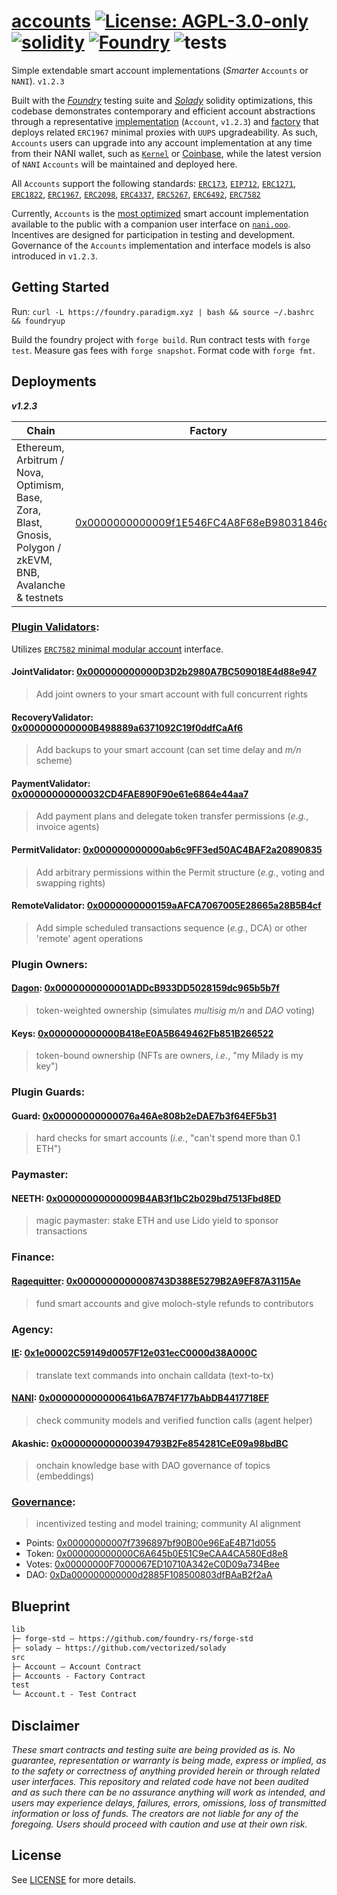 # [accounts](https://github.com/nanidao/accounts)  [![License: AGPL-3.0-only](https://img.shields.io/badge/License-AGPL-black.svg)](https://opensource.org/license/agpl-v3/) [![solidity](https://img.shields.io/badge/solidity-%5E0.8.26-black)](https://docs.soliditylang.org/en/v0.8.26/) [![Foundry](https://img.shields.io/badge/Built%20with-Foundry-000000.svg)](https://getfoundry.sh/) ![tests](https://github.com/nanidao/accounts/actions/workflows/ci.yml/badge.svg)

Simple extendable smart account implementations (*Smarter* `Accounts` or `NANI`). `v1.2.3`

Built with the *[Foundry](https://github.com/foundry-rs/forge-std)* testing suite and *[Solady](https://github.com/vectorized/solady)* solidity optimizations, this codebase demonstrates contemporary and efficient account abstractions through a representative [implementation](./src/Account.sol) (`Account`, `v1.2.3`) and [factory](./src/Accounts.sol) that deploys related `ERC1967` minimal proxies with `UUPS` upgradeability. As such, `Accounts` users can upgrade into any account implementation at any time from their NANI wallet, such as [`Kernel`](https://github.com/zerodevapp/kernel/tree/dev) or [Coinbase](https://github.com/coinbase/smart-wallet/tree/main), while the latest version of `NANI` `Accounts` will be maintained and deployed here.

All `Accounts` support the following standards: [`ERC173`](https://eips.ethereum.org/EIPS/eip-173), [`EIP712`](https://eips.ethereum.org/EIPS/eip-712), [`ERC1271`](https://eips.ethereum.org/EIPS/eip-1271), [`ERC1822`](https://eips.ethereum.org/EIPS/eip-1822), [`ERC1967`](https://eips.ethereum.org/EIPS/eip-1967), [`ERC2098`](https://eips.ethereum.org/EIPS/eip-2098), [`ERC4337`](https://eips.ethereum.org/EIPS/eip-4337), [`ERC5267`](https://eips.ethereum.org/EIPS/eip-5267), [`ERC6492`](https://eips.ethereum.org/EIPS/eip-6492), [`ERC7582`](https://eips.ethereum.org/EIPS/eip-7582)

Currently, `Accounts` is the [most optimized](https://github.com/zerodevapp/aa-benchmark) smart account implementation available to the public with a companion user interface on [`nani.ooo`](https://nani.ooo/). Incentives are designed for participation in testing and development. Governance of the `Accounts` implementation and interface models is also introduced in `v1.2.3`.

## Getting Started

Run: `curl -L https://foundry.paradigm.xyz | bash && source ~/.bashrc && foundryup`

Build the foundry project with `forge build`. Run contract tests with `forge test`. Measure gas fees with `forge snapshot`. Format code with `forge fmt`.

## Deployments

***v1.2.3***

Chain           | Factory                                 | Implementation                          | Commit
----------------|-----------------------------------------|-----------------------------------------|------------------------------------------
Ethereum, Arbitrum / Nova, Optimism, Base, Zora, Blast, Gnosis, Polygon / zkEVM, BNB, Avalanche & testnets | [0x0000000000009f1E546FC4A8F68eB98031846cb8](https://etherscan.io/address/0x0000000000009f1E546FC4A8F68eB98031846cb8#code) | [0x0000000000002259DC557B2D35A3Bbbf3A70eB75](https://etherscan.io/address/0x0000000000002259DC557B2D35A3Bbbf3A70eB75#code) | [ffe035982fc03887895bafde845ad17490063cdc](https://github.com/NaniDAO/Account/commit/ffe035982fc03887895bafde845ad17490063cdc)

### [Plugin Validators](https://github.com/NaniDAO/accounts/tree/main/src/validators):

Utilizes [`ERC7582` minimal modular account](https://eips.ethereum.org/EIPS/eip-7582) interface.

#### JointValidator: [0x000000000000D3D2b2980A7BC509018E4d88e947](https://arbiscan.io/address/0x000000000000D3D2b2980A7BC509018E4d88e947#code)
> Add joint owners to your smart account with full concurrent rights
#### RecoveryValidator: [0x000000000000B498889a6371092C19f0ddfCaAf6](https://arbiscan.io/address/0x000000000000B498889a6371092C19f0ddfCaAf6#code)
> Add backups to your smart account (can set time delay and *m/n* scheme)
#### PaymentValidator: [0x00000000000032CD4FAE890F90e61e6864e44aa7](https://arbiscan.io/address/0x00000000000032CD4FAE890F90e61e6864e44aa7#code)
> Add payment plans and delegate token transfer permissions (*e.g.*, invoice agents)
#### PermitValidator: [0x000000000000ab6c9FF3ed50AC4BAF2a20890835](https://arbiscan.io/address/0x000000000000ab6c9FF3ed50AC4BAF2a20890835#code)
> Add arbitrary permissions within the Permit structure (*e.g.*, voting and swapping rights)
#### RemoteValidator: [0x0000000000159aAFCA7067005E28665a28B5B4cf](https://arbiscan.io/address/0x0000000000159aAFCA7067005E28665a28B5B4cf#code)
> Add simple scheduled transactions sequence (*e.g.*, DCA) or other 'remote' agent operations

### Plugin Owners:

#### [Dagon](https://github.com/Moloch-Mystics/dagon): [0x0000000000001ADDcB933DD5028159dc965b5b7f](https://arbiscan.io/address/0x0000000000001ADDcB933DD5028159dc965b5b7f#code)
> token-weighted ownership (simulates *multisig m/n* and *DAO* voting)
#### Keys: [0x000000000000B418eE0A5B649462Fb851B266522](https://arbiscan.io/address/0x000000000000B418eE0A5B649462Fb851B266522#code)
> token-bound ownership (NFTs are owners, *i.e.*, "my Milady is my key")

### Plugin Guards:

#### Guard: [0x00000000000076a46Ae808b2eDAE7b3f64EF5b31](https://arbiscan.io/address/0x00000000000076a46ae808b2edae7b3f64ef5b31#code)
> hard checks for smart accounts (*i.e.*, "can't spend more than 0.1 ETH")

### Paymaster:

#### NEETH: [0x00000000000009B4AB3f1bC2b029bd7513Fbd8ED](https://arbiscan.io/address/0x00000000000009B4AB3f1bC2b029bd7513Fbd8ED#code)
> magic paymaster: stake ETH and use Lido yield to sponsor transactions

### Finance:

#### [Ragequitter](https://github.com/Moloch-Mystics/ragequit): [0x0000000000008743D388E5279B2A9EF87A3115Ae](https://arbiscan.io/address/0x0000000000008743d388e5279b2a9ef87a3115ae#code)
> fund smart accounts and give moloch-style refunds to contributors

### Agency:

#### [IE](https://github.com/NaniDAO/ie): [0x1e00002C59149d0057F12e031ecC0000d38A000C](https://arbiscan.io/address/0x1e00002C59149d0057F12e031ecC0000d38A000C#code)
> translate text commands into onchain calldata (text-to-tx)
#### [NANI](https://github.com/NaniDAO/NANI): [0x000000000000641b6A7B74F177bAbDB4417718EF](https://arbiscan.io/address/0x000000000000641b6a7b74f177babdb4417718ef#code)
> check community models and verified function calls (agent helper)
#### Akashic: [0x000000000000394793B2Fe854281CeE09a98bdBC](https://arbiscan.io/address/0x000000000000394793B2Fe854281CeE09a98bdBC#code)
> onchain knowledge base with DAO governance of topics (embeddings)

### [Governance](https://github.com/NaniDAO/NaniDAO):
> incentivized testing and model training; community AI alignment

* Points: [0x00000000007f7396897bf90B00e96EaE4B71d055](https://arbiscan.io/address/0x00000000007f7396897bf90b00e96eae4b71d055#code)
* Token: [0x000000000000C6A645b0E51C9eCAA4CA580Ed8e8](https://arbiscan.io/address/0x000000000000C6A645b0E51C9eCAA4CA580Ed8e8)
* Votes: [0x00000000F7000067ED10710A342eC0D09a734Bee](https://arbiscan.io/address/0x00000000f7000067ed10710a342ec0d09a734bee)
* DAO: [0xDa000000000000d2885F108500803dfBAaB2f2aA](https://arbiscan.io/address/0xDa000000000000d2885F108500803dfBAaB2f2aA#code)

## Blueprint

```txt
lib
├─ forge-std — https://github.com/foundry-rs/forge-std
├─ solady — https://github.com/vectorized/solady
src
├─ Account — Account Contract
├─ Accounts - Factory Contract
test
└─ Account.t - Test Contract
```

## Disclaimer

*These smart contracts and testing suite are being provided as is. No guarantee, representation or warranty is being made, express or implied, as to the safety or correctness of anything provided herein or through related user interfaces. This repository and related code have not been audited and as such there can be no assurance anything will work as intended, and users may experience delays, failures, errors, omissions, loss of transmitted information or loss of funds. The creators are not liable for any of the foregoing. Users should proceed with caution and use at their own risk.*

## License

See [LICENSE](./LICENSE) for more details.
